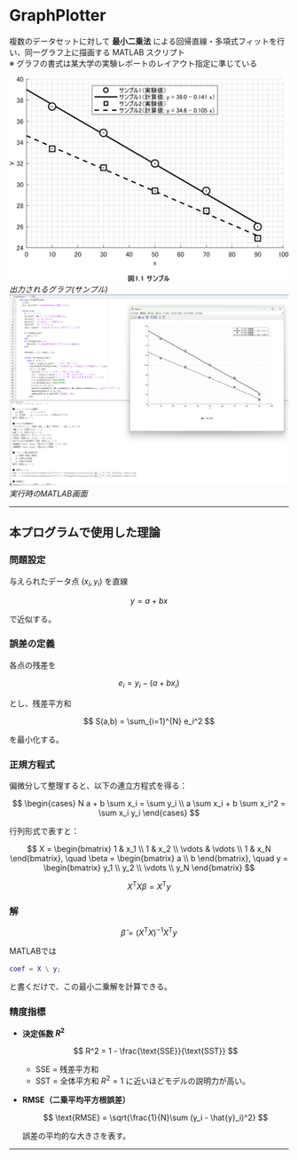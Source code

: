 # GraphPlotter

複数のデータセットに対して **最小二乗法** による回帰直線・多項式フィットを行い、同一グラフ上に描画する MATLAB スクリプト 
<br>
※ グラフの書式は某大学の実験レポートのレイアウト指定に準じている

![出力されるグラフ(サンプル)](results/fit_図1_1_サンプル_20250822_104312.png)
*出力されるグラフ(サンプル)*
![実行後画面](results/実行後画面(サンプル).png)
*実行時のMATLAB画面*

---

## 本プログラムで使用した理論

### 問題設定

与えられたデータ点 $(x_i, y_i)$ を直線

$$
y = a + b x
$$

で近似する。

### 誤差の定義

各点の残差を

$$
e_i = y_i - (a + b x_i)
$$

とし、残差平方和

$$
S(a,b) = \sum_{i=1}^{N} e_i^2
$$

を最小化する。

### 正規方程式

偏微分して整理すると、以下の連立方程式を得る：

$$
\begin{cases}
N a + b \sum x_i = \sum y_i \\
a \sum x_i + b \sum x_i^2 = \sum x_i y_i
\end{cases}
$$

行列形式で表すと：

$$
X = \begin{bmatrix}
1 & x_1 \\
1 & x_2 \\
\vdots & \vdots \\
1 & x_N
\end{bmatrix},
\quad
\beta = \begin{bmatrix} a \\ b \end{bmatrix},
\quad
y = \begin{bmatrix} y_1 \\ y_2 \\ \vdots \\ y_N \end{bmatrix}
$$

$$
X^\mathsf{T} X \beta = X^\mathsf{T} y
$$

### 解

$$
\hat{\beta} = (X^\mathsf{T} X)^{-1} X^\mathsf{T} y
$$

MATLABでは

```matlab
coef = X \ y;
```

と書くだけで、この最小二乗解を計算できる。

### 精度指標

* **決定係数 $R^2$**

  $$
  R^2 = 1 - \frac{\text{SSE}}{\text{SST}}
  $$

  * SSE = 残差平方和
  * SST = 全体平方和
    $R^2=1$ に近いほどモデルの説明力が高い。

* **RMSE（二乗平均平方根誤差）**

  $$
  \text{RMSE} = \sqrt{\frac{1}{N}\sum (y_i - \hat{y}_i)^2}
  $$

  誤差の平均的な大きさを表す。

---

